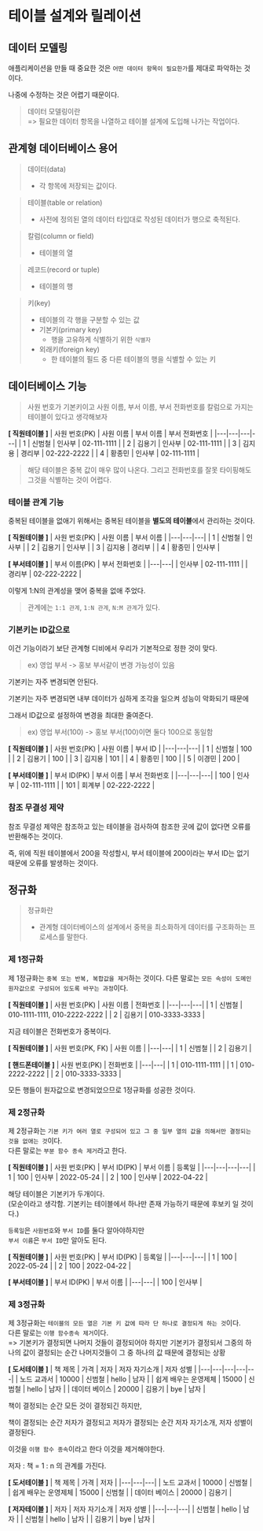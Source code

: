 # 테이블 설계와 릴레이션

## 데이터 모델링

애플리케이션을 만들 때 중요한 것은 `어떤 데이터 항목이 필요한가`를 제대로 파악하는 것이다.

나중에 수정하는 것은 어렵기 때문이다.

> 데이터 모델링이란</br>
> => 필요한 데이터 항목을 나열하고 테이블 설계에 도입해 나가는 작업이다.

## 관계형 데이터베이스 용어

> 데이터(data)
> - 각 항목에 저장되는 값이다.

> 테이블(table or relation)
> - 사전에 정의된 열의 데이터 타입대로 작성된 데이터가 행으로 축적된다.

> 칼럼(column or field)
> - 테이블의 열

> 레코드(record or tuple)
> - 테이블의 행

> 키(key)
> - 테이블의 각 행을 구분할 수 있는 값
> - 기본키(primary key)
>   - 행을 고유하게 식별하기 위한 `식별자`
> - 외래키(foreign key)
>   - 한 테이블의 필드 중 다른 테이블의 행을 식별할 수 있는 키

## 데이터베이스 기능
> 사원 번호가 기본키이고 사원 이름, 부서 이름, 부서 전화번호를 칼럼으로 가지는 테이블이 있다고 생각해보자

**[ 직원테이블 ]**
| 사원 번호(PK) | 사원 이름 | 부서 이름 | 부서 전화번호 |
|---|---|---|---|
| 1 | 신범철 | 인사부 | 02-111-1111 |
| 2 | 김용기 | 인사부 | 02-111-1111 |
| 3 | 김지용 | 경리부 | 02-222-2222 |
| 4 | 황종민 | 인사부 | 02-111-1111 |

> 해당 테이블은 중복 값이 매우 많이 나온다. 그리고 전화번호를 잘못 타이핑해도 그것을 식별하는 것이 어렵다.

### 테이블 관계 기능
중복된 테이블을 없애기 위해서는 중복된 테이블을 **별도의 테이블**에서 관리하는 것이다.

**[ 직원테이블 ]**
| 사원 번호(PK) | 사원 이름 | 부서 이름 |
|---|---|---|
| 1 | 신범철 | 인사부 |
| 2 | 김용기 | 인사부 |
| 3 | 김지용 | 경리부 |
| 4 | 황종민 | 인사부 |

**[ 부서테이블 ]**
| 부서 이름(PK) | 부서 전화번호 |
|---|---|
| 인사부 | 02-111-1111 |
| 경리부 | 02-222-2222 |

이렇게 1:N의 관계성을 맺어 중복을 없애 주었다.
> 관계에는 `1:1 관계`, `1:N 관계`, `N:M 관계`가 있다.

### 기본키는 ID값으로
이건 기능이라기 보단 관계형 디비에서 우리가 기본적으로 정한 것이 맞다.

> ex) 영업 부서 -> 홍보 부서같이 변경 가능성이 있음

기본키는 자주 변경되면 안된다.

기본키는 자주 변경되면 내부 데이터가 심하게 조각을 일으켜 성능이 악화되기 때문에

그래서 ID값으로 설정하여 변경을 최대한 줄여준다.
> ex) 영업 부서(100) -> 홍보 부서(100)이면 둘다 100으로 동일함

**[ 직원테이블 ]**
| 사원 번호(PK) | 사원 이름 | 부서 ID |
|---|---|---|
| 1 | 신범철 | 100 |
| 2 | 김용기 | 100 |
| 3 | 김지용 | 101 |
| 4 | 황종민 | 100 |
| 5 | 이경민 | 200 |

**[ 부서테이블 ]**
| 부서 ID(PK) | 부서 이름 | 부서 전화번호 |
|---|---|---|
| 100 | 인사부 | 02-111-1111 |
| 101 | 회계부 | 02-222-2222 |


### 참조 무결성 제약
참조 무결성 제약은 참조하고 있는 테이블을 검사하여 참조한 곳에 값이 없다면 오류를 반환해주는 것이다.

즉, 위에 직원 테이블에서 200을 작성할시, 부서 테이블에 200이라는 부서 ID는 없기 때문에 오류를 발생하는 것이다.

## 정규화
> 정규화란
> - 관계형 데이터베이스의 설계에서 중복을 최소화하게 데이터를 구조화하는 프로세스를 말한다.


### 제 1정규화
제 1정규화는 `중복 또는 반복, 복합값을 제거`하는 것이다.
다른 말로는 `모든 속성이 도메인 원자값으로 구성되어 있도록 바꾸는 과정`이다.

**[ 직원테이블 ]**
| 사원 번호(PK) | 사원 이름 | 전화번호 |
|---|---|---|
| 1 | 신범철 | 010-1111-1111, 010-2222-2222 |
| 2 | 김용기 | 010-3333-3333 |

지금 테이블은 전화번호가 중복이다.

**[ 직원테이블 ]**
| 사원 번호(PK, FK) | 사원 이름 |
|---|---|
| 1 | 신범철 |
| 2 | 김용기 |

**[ 핸드폰테이블 ]**
| 사원 번호(PK) | 전화번호 |
|---|---|
| 1 | 010-1111-1111 |
| 1 | 010-2222-2222 |
| 2 | 010-3333-3333 |

모든 행들이 원자값으로 변경되었으므로 1정규화를 성공한 것이다.

### 제 2정규화
제 2정규화는 `기본 키가 여러 열로 구성되어 있고 그 중 일부 열의 값을 의해서만 결정되는 것을 없애는 것`이다.</br>
다른 말로는 `부분 함수 종속 제거`라고 한다.

**[ 직원테이블 ]**
| 사원 번호(PK) | 부서 ID(PK) | 부서 이름 | 등록일 |
|---|---|---|---|
| 1 | 100 | 인사부 | 2022-05-24 |
| 2 | 100 | 인사부 | 2022-04-22 |

해당 테이블은 기본키가 두개이다.</br>
(모순이라고 생각함. 기본키는 테이블에서 하나만 존재 가능하기 때문에 후보키 일 것이다.)

`등록일`은 `사원번호`와 `부서 ID`를 둘다 알아야하지만</br>
`부서 이름`은 `부서 ID`만 알아도 된다.

**[ 직원테이블 ]**
| 사원 번호(PK) | 부서 ID(PK) | 등록일 |
|---|---|---|
| 1 | 100 | 2022-05-24 |
| 2 | 100 | 2022-04-22 |

**[ 부서테이블 ]**
| 부서 ID(PK) | 부서 이름 |
|---|---|
| 100 | 인사부 |

### 제 3정규화
제 3정규화는 `테이블의 모든 열은 기본 키 값에 따라 단 하나로 결정되게 하는 것`이다.</br>
다른 말로는 `이행 함수종속 제거`이다.</br>
=> 기본키가 결정되면 나머지 것들이 결정되어야 하지만 기본키가 결정되서 그중의 하나의 값이 결정되는 순간 나머지것들이 그 중 하나의 값 때문에 결정되는 상황

**[ 도서테이블 ]**
| 책 제목 | 가격 | 저자 | 저자 자기소개 | 저자 성별 |
|---|---|---|---|---|
| 노드 교과서 | 10000 | 신범철 | hello | 남자 |
| 쉽게 배우는 운영제체 | 15000 | 신범철 | hello | 남자 |
| 데이터 베이스 | 20000 | 김용기 | bye | 남자 |

책이 결정되는 순간 모든 것이 결정되긴 하지만,

책이 결정되는 순간 저자가 결정되고 저자가 결정되는 순간 저자 자기소개, 저자 성별이 결정된다.

이것을 `이행 함수 종속`이라고 한다 이것을 제거해야한다.

저자 : 책 = 1 : n 의 관계를 가진다.

**[ 도서테이블 ]**
| 책 제목 | 가격 | 저자 |
|---|---|---|
| 노드 교과서 | 10000 | 신범철 |
| 쉽게 배우는 운영제체 | 15000 | 신범철 |
| 데이터 베이스 | 20000 | 김용기 |


**[ 저자테이블 ]**
| 저자 | 저자 자기소개 | 저자 성별 |
|---|---|---|
| 신범철 | hello | 남자 |
| 신범철 | hello | 남자 |
| 김용기 | bye | 남자 |

